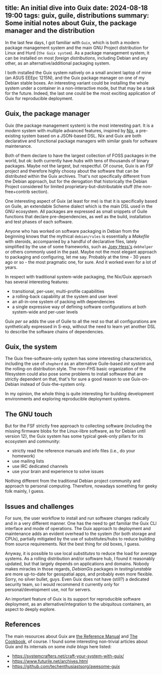 title: An initial dive into Guix
date: 2024-08-18 19:00
tags: guix, guile, distributions
summary: Some initial notes about Guix, the package manager and the distribution
---

In the last few days, I got familiar with `Guix`, which is both a modern package
management system and the main GNU Project distribution for Linux and Hurd (`the Guix system`).
As a package management system, it can be installed on most _foreign distributions_,
including Debian and any other, as an alternative/additional packaging system.

I both installed the Guix system natively on a small ancient laptop of mine 
(an ASUS EEEpc 1215N), and 
the Guix package manager on one of my Debian stable boxes. An interesting variant could
be installing the whole system under a container in a non-interactive 
mode, but that may be a task for the future. Indeed, the last one could
be the most exciting application of Guix for reproducible deployment. 

## Guix, the package manager

Guix (the package management system) is the most interesting part. It is a _modern_
system with multiple advanced features, inspired by [Nix](https://nixos.wiki/wiki/Nix_package_manager),
a pre-existing system based on a JSON-based DSL.
Nix and Guix are both declarative and functional package managers with similar goals
for software maintenance. 

Both of them declare to have the largest collection of FOSS packages in the world, but ok:
both currently have _hubs_ with tens of thousands of binary packages. 
Maybe not the largest, but respectful.
Of course, Guix is an FSF project and therefore highly choosy about the software
that can be distributed within the Guix archives. That's not specifically different
from the Debian approach, but for the derogation that historically the Debian Project
considered for limited proprietary-but-distributable stuff (the non-free+contrib section).

One interesting aspect of Guix (at least for me) is that it is specifically
based on Guile, an extendable Scheme dialect which is the main DSL used in the GNU ecosystem.
All packages are expressed as small snippets of Guile functions that declare
pre-dependencies, as well as the build, installation and test phases of each software.

Anyone who has worked on software packaging in Debian from the beginning knows that
the mythical `debian/rules` is essentially a _Makefile_ with steroids, accompanied
by a handful of declarative files, lately simplified by the use of some frameworks,
such as [Joey Hess's](https://joeyh.name/) `debhelper` or others commonly used
in the past. Maybe not the most elegant approach to packaging and configuring, let me say. 
Probably at the time - 30 years ago or so - the most pragmatic one, for sure. And it worked even for a lot of years.

In respect with traditional system-wide packaging, the Nix/Guix approach has several
interesting features:

 - transitional, per-user, multi-profile capabilities
 - a rolling-back capability at the system and user level
 - an all-in-one system of packing with dependencies
 - a single expressive way of defining software configurations at both system-wide and per-user levels

Guix _per se_ adds the use of Guile to all the rest so that all configurations are
synthetically expressed in S-exp, without the need to learn yet another DSL to
describe the software chains of dependencies.

## Guix, the system

The Guix free-software-only system has some interesting characteristics, including the use
of `shepherd` as an alternative Guile-based _init system_ and the rolling-on distribution
style. The non-FHS basic organization of the filesystem could also pose some problems
to install software that are strictly dependent on that, that's for sure a good reason
to use Guix-on-Debian instead of Guix-the-system only.

In my opinion, the whole thing is quite interesting for building development environments 
and exploring reproducible deployment systems.

## The GNU touch

But for the FSF strictly free approach to collecting software (including the missing firmware blobs
for the Linux-libre software, as for Debian until version 12), the Guix system has some typical
geek-only pillars for its ecosystem and community:

- strictly read the reference manuals and info files (i.e., do your homework)
- use mailing lists
- use IRC dedicated channels
- use your brain and experience to solve issues

Nothing different from the traditional Debian project community and approach to personal computing.
Therefore, nowadays something for geeky folk mainly, I guess.

## Issues and challenges

For sure, the user workflow to install and run software changes radically and in a very
different manner. One has the need to get familiar the Guix CLI interface and mode of operations. 
The Guix approach to deployment and maintenance adds an evident overhead to the system 
(for both storage and CPUs), partially
mitigated by the use of substitutes/hubs to reduce building from source requirements. 
Not the best thing for old boxes, I guess. 

Anyway, it is possible to use local _substitutes_ to reduce the load for
average systems. As a rolling distribution and/or software hub, I found it reasonably updated, but
that largely depends on applications and domains. Nobody makes miracles in those regards, 
_DebianGis_ packages in _testing/unstable_ are more up-to-date for geospatial apps,
and probably even more flexible. Sorry, no silver bullet, guys.
Even Guix does not have (still?) a dedicated security team, so I would recommend it currently 
only for personal/development use, not for servers.

An important feature of Guix is its support for reproducible software deployment, as an
alternative/integration to the ubiquitous containers, an aspect to deeply explore.

## References

The main resources about Guix are [the Reference Manual](https://guix.gnu.org/manual/en/html_node/) 
and [The Cookbook](https://guix.gnu.org/en/cookbook/en/html_node/), of course.
I found some interesting non-trivial articles about Guix and its internals on some _indie blogs_
here listed:
 - https://systemcrafters.net/craft-your-system-with-guix/
 - https://www.futurile.net/archives.html
 - https://github.com/techenthusiastsorg/awesome-guix

